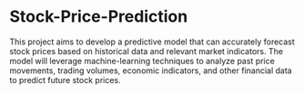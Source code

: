 # Stock-Price-Prediction
This project aims to develop a predictive model that can accurately forecast stock prices based on historical data and relevant market indicators. The model will leverage machine-learning techniques to analyze past price movements, trading volumes, economic indicators, and other financial data to predict future stock prices. 
